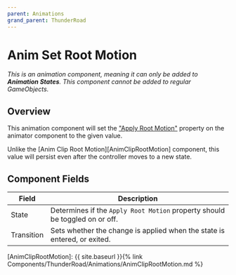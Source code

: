 ```yaml
---
parent: Animations
grand_parent: ThunderRoad
---
```

# Anim Set Root Motion
*This is an animation component, meaning it can only be added to **Animation States**. This component cannot be added to regular GameObjects.*

## Overview

This animation component will set the ["Apply Root Motion"][ApplyRootMotion] property on the animator component to the given value.

Unlike the [Anim Clip Root Motion][AnimClipRootMotion] component, this value will persist even after the controller moves to a new state.

## Component Fields

| Field         | Description
| ---           | ---
| State         | Determines if the `Apply Root Motion` property should be toggled on or off.
| Transition    | Sets whether the change is applied when the state is entered, or exited.


[ApplyRootMotion]: https://docs.unity3d.com/ScriptReference/Animator-applyRootMotion.html
[AnimClipRootMotion]: {{ site.baseurl }}{% link Components/ThunderRoad/Animations/AnimClipRootMotion.md %}